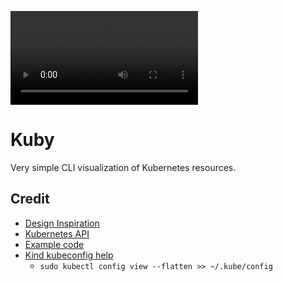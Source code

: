 ![Example](./.github/img/example.webm)

# Kuby

Very simple CLI visualization of Kubernetes resources.

## Credit

- [Design Inspiration](https://github.com/piotrpdev/songs-app)
- [Kubernetes API](https://kubernetes.io/docs/reference/kubernetes-api/)
- [Example code](https://github.com/kubernetes-client/java/wiki/3.-Code-Examples)
- [Kind kubeconfig help](https://stackoverflow.com/a/66274247)
  - `sudo kubectl config view --flatten >> ~/.kube/config`